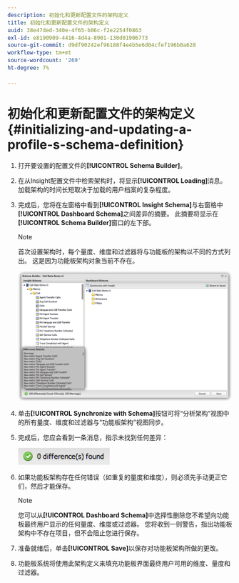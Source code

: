```yaml
---
description: 初始化和更新配置文件的架构定义
title: 初始化和更新配置文件的架构定义
uuid: 38e47ded-340e-4f65-b06c-f2e2254f0863
exl-id: e8190909-4416-4d4a-8901-130d01906773
source-git-commit: d9df90242ef96188f4e4b5e6d04cfef196b0a628
workflow-type: tm+mt
source-wordcount: '269'
ht-degree: 7%

---
```


# 初始化和更新配置文件的架构定义{#initializing-and-updating-a-profile-s-schema-definition}

1. 打开要设置的配置文件的&#x200B;**[!UICONTROL Schema Builder]**。
1. 在从Insight配置文件中检索架构时，将显示&#x200B;**[!UICONTROL Loading]**&#x200B;消息。 加载架构的时间长短取决于加载的用户档案的复杂程度。
1. 完成后，您将在左窗格中看到&#x200B;**[!UICONTROL Insight Schema]**&#x200B;与右窗格中&#x200B;**[!UICONTROL Dashboard Schema]**&#x200B;之间差异的摘要。 此摘要将显示在&#x200B;**[!UICONTROL Schema Builder]**&#x200B;窗口的左下部。

   >[!NOTE]
   >
   >首次设置架构时，每个量度、维度和过滤器将与功能板的架构以不同的方式列出。 这是因为功能板架构对象当前不存在。

   ![](assets/schema_builder2.png)

1. 单击&#x200B;**[!UICONTROL Synchronize with Schema]**&#x200B;按钮可将“分析架构”视图中的所有量度、维度和过滤器与“功能板架构”视图同步。
1. 完成后，您应会看到一条消息，指示未找到任何差异：

   ![](assets/diff_found.png)

1. 如果功能板架构存在任何错误（如重复的量度和维度），则必须先手动更正它们，然后才能保存。

   >[!NOTE]
   >
   >您可以从&#x200B;**[!UICONTROL Dashboard Schema]**&#x200B;中选择性删除您不希望向功能板最终用户显示的任何量度、维度或过滤器。 您将收到一则警告，指出功能板架构中不存在项目，但不会阻止您进行保存。

1. 准备就绪后，单击&#x200B;**[!UICONTROL Save]**&#x200B;以保存对功能板架构所做的更改。
1. 功能板系统将使用此架构定义来填充功能板界面最终用户可用的维度、量度和过滤器。
